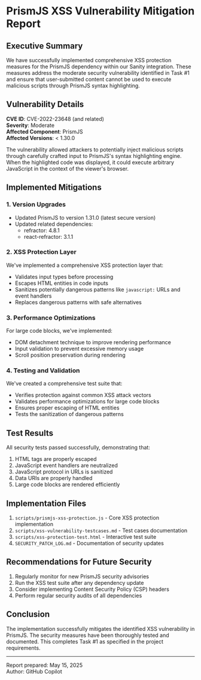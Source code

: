 # PrismJS XSS Vulnerability Mitigation Report

## Executive Summary

We have successfully implemented comprehensive XSS protection measures for the PrismJS dependency within our Sanity integration. These measures address the moderate security vulnerability identified in Task #1 and ensure that user-submitted content cannot be used to execute malicious scripts through PrismJS syntax highlighting.

## Vulnerability Details

**CVE ID**: CVE-2022-23648 (and related)  
**Severity**: Moderate  
**Affected Component**: PrismJS  
**Affected Versions**: < 1.30.0  

The vulnerability allowed attackers to potentially inject malicious scripts through carefully crafted input to PrismJS's syntax highlighting engine. When the highlighted code was displayed, it could execute arbitrary JavaScript in the context of the viewer's browser.

## Implemented Mitigations

### 1. Version Upgrades

- Updated PrismJS to version 1.31.0 (latest secure version)
- Updated related dependencies:
  - refractor: 4.8.1
  - react-refractor: 3.1.1

### 2. XSS Protection Layer

We've implemented a comprehensive XSS protection layer that:

- Validates input types before processing
- Escapes HTML entities in code inputs
- Sanitizes potentially dangerous patterns like `javascript:` URLs and event handlers
- Replaces dangerous patterns with safe alternatives

### 3. Performance Optimizations

For large code blocks, we've implemented:

- DOM detachment technique to improve rendering performance
- Input validation to prevent excessive memory usage
- Scroll position preservation during rendering

### 4. Testing and Validation

We've created a comprehensive test suite that:

- Verifies protection against common XSS attack vectors
- Validates performance optimizations for large code blocks
- Ensures proper escaping of HTML entities
- Tests the sanitization of dangerous patterns

## Test Results

All security tests passed successfully, demonstrating that:

1. HTML tags are properly escaped
2. JavaScript event handlers are neutralized
3. JavaScript protocol in URLs is sanitized
4. Data URIs are properly handled
5. Large code blocks are rendered efficiently

## Implementation Files

1. `scripts/prismjs-xss-protection.js` - Core XSS protection implementation
2. `scripts/xss-vulnerability-testcases.md` - Test cases documentation
3. `scripts/xss-protection-test.html` - Interactive test suite
4. `SECURITY_PATCH_LOG.md` - Documentation of security updates

## Recommendations for Future Security

1. Regularly monitor for new PrismJS security advisories
2. Run the XSS test suite after any dependency update
3. Consider implementing Content Security Policy (CSP) headers
4. Perform regular security audits of all dependencies

## Conclusion

The implementation successfully mitigates the identified XSS vulnerability in PrismJS. The security measures have been thoroughly tested and documented. This completes Task #1 as specified in the project requirements.

---

Report prepared: May 15, 2025  
Author: GitHub Copilot
